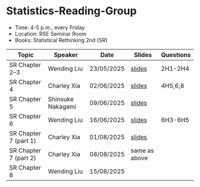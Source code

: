 # Statistics-Reading-Group

- Time: 4-5 p.m., every Friday
- Location: RSE Seminar Room
- Books: Statistical Rethinking 2nd (SR)

| Topic          | Speaker           | Date       | Slides             | Questions |
| -------------- | ----------------- | ---------- | ------------------ | --------- |
| SR Chapter 2–3 | Wending Liu       | 23/05/2025 | [slides](./ch2-3/) | 2H1-2H4   |
| SR Chapter 4   | Charley Xia       | 02/06/2025 |       [slides](https://drive.google.com/file/d/10YhnKm3ashOzXI-MZPRSFqeGqF-FXuXn/view?usp=sharing)              | 4H5,6,8   |
| SR Chapter 5   | Shinsuke Nakagami | 09/06/2025 | [slides](./ch5/)   |           |
| SR Chapter 6   | Wending Liu       | 16/06/2025 |   [slides](./ch6/)                 | 6H3-6H5   |
| SR Chapter 7  (part 1) | Charley Xia       | 01/08/2025 |   [slides](https://drive.google.com/file/d/10YhnKm3ashOzXI-MZPRSFqeGqF-FXuXn/view?usp=sharing)                 |   |
| SR Chapter 7  (part 2) | Charley Xia       | 08/08/2025 |      same as above              |   |
| SR Chapter 8 | Wending Liu     | 15/08/2025 |                    |   |


